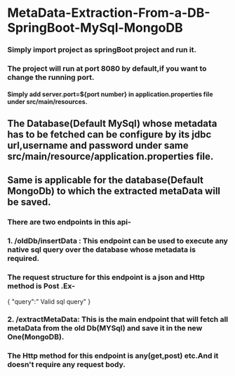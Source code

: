 # MetaData-Extraction-From-a-DB-SpringBoot-MySql-MongoDB

### Simply import project as springBoot project and run it.
### The project will run at port 8080 by default,if you want to change the running port.
#### Simply add server.port=${port number} in application.properties file under src/main/resources.


## The Database(Default MySql) whose metadata has to be fetched can be configure by its jdbc url,username and password under same src/main/resource/application.properties file.
## Same is applicable for the database(Default MongoDb) to which the extracted metaData will be saved.


### There are two endpoints in this api-
### 1. /oldDb/insertData : This endpoint can be used to execute any native sql query over the database whose metadata is required.
### The request structure for this endpoint is a json and Http method is Post .Ex-
{
  "query":" Valid sql query"
}

### 2. /extractMetaData: This is the main endpoint that will fetch all metaData from the old Db(MYSql) and save it in the new One(MongoDB).
### The Http method for this endpoint is any(get,post) etc.And it doesn't require any request body.
